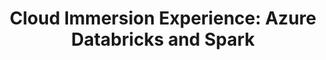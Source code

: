 ---
state: TX
region: Houston
title: "Cloud Immersion Experience: Azure Databricks and Spark"
event_url: https://www.microsoftevents.com/profile/form/index.cfm?PKformID=0x5843185abcd
start_date: 2019-03-26
cost: FREE
topics: [ azure, dataai, cloud ]
---